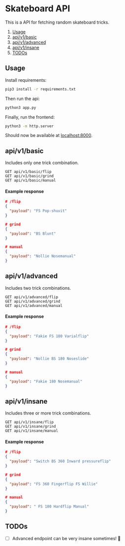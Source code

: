 # Skateboard API
This is a API for fetching random skateboard tricks. 

1. [Usage](#usage)
2. [api/v1/basic](#apiv1basic)
3. [api/v1/advanced](#apiv1advanced)
4. [api/v1/insane](#apiv1insane)
5. [TODOs](#todos)


## Usage
Install requirements:
```sh
pip3 install -r requirements.txt
```

Then run the api:
```sh
python3 app.py
```

Finally, run the frontend:
```sh
python3 -m http.server
```
Should now be available at [localhost:8000](http://localhost:8000).

## api/v1/basic
Includes only one trick combination.

```http
GET api/v1/basic/flip
GET api/v1/basic/grind
GET api/v1/basic/manual
```

#### Example response
```json
# /flip
{
  "payload": "FS Pop-shuvit"
}

# grind
{
  "payload": "BS Blunt"
}

# manual
{
  "payload": "Nollie Nosemanual"
}
```

## api/v1/advanced
Includes two trick combinations.

```http
GET api/v1/advanced/flip 
GET api/v1/advanced/grind
GET api/v1/advanced/manual
```

#### Example response
```json
# /flip
{
  "payload": "Fakie FS 180 Varialflip"
}

# grind
{
  "payload": "Nollie BS 180 Noseslide"
}

# manual
{
  "payload": "Fakie 180 Nosemanual"
}
```

## api/v1/insane
Includes three or more trick combinations.

```http
GET api/v1/insane/flip
GET api/v1/insane/grind
GET api/v1/insane/manual
```

#### Example response
```json
# /flip
{
  "payload": "Switch BS 360 Inward pressureflip"
}

# grind
{
  "payload": "FS 360 Fingerflip FS Willie"
}

# manual
{
  "payload": " FS 180 Hardflip Manual"
}
```

## TODOs
- [ ] Advanced endpoint can be very insane sometimes! :shrug: